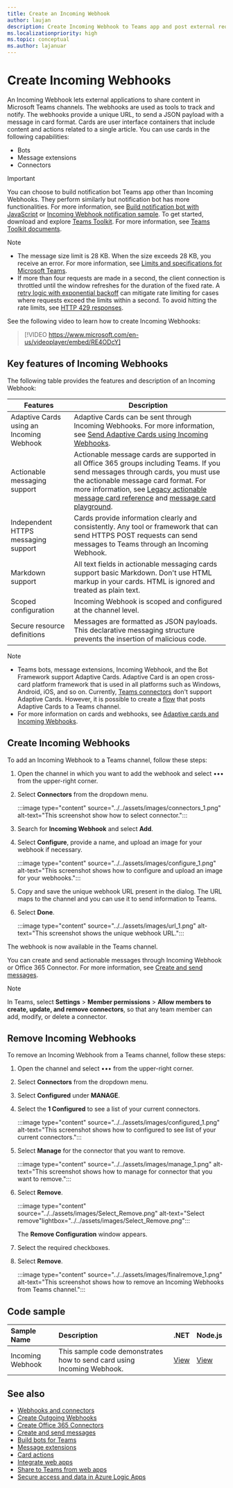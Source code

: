 ```yaml
---
title: Create an Incoming Webhook
author: laujan
description: Create Incoming Webhook to Teams app and post external requests to Teams. Remove Incoming Webhook. Sample code(C#, Node.js) to  send card using Incoming Webhook.
ms.localizationpriority: high
ms.topic: conceptual
ms.author: lajanuar
---
```


# Create Incoming Webhooks

An Incoming Webhook lets external applications to share content in Microsoft Teams channels. The webhooks are used as tools to track and notify. The webhooks provide a unique URL, to send a JSON payload with a message in card format. Cards are user interface containers that include content and actions related to a single article. You can use cards in the following capabilities:

* Bots
* Message extensions
* Connectors

> [!IMPORTANT]
> You can choose to build notification bot Teams app other than Incoming Webhooks. They perform similarly but notification bot has more functionalities. For more information, see [Build notification bot with JavaScript](../../sbs-gs-notificationbot.yml) or [Incoming Webhook notification sample](https://github.com/OfficeDev/TeamsFx-Samples/tree/dev/incoming-webhook-notification). To get started, download and explore [Teams Toolkit](https://marketplace.visualstudio.com/items?itemName=TeamsDevApp.ms-teams-vscode-extension). For more information, see [Teams Toolkit documents](../../toolkit/teams-toolkit-fundamentals.md).

> [!NOTE]
>
> * The message size limit is 28 KB. When the size exceeds 28 KB, you receive an error. For more information, see [Limits and specifications for Microsoft Teams](/microsoftteams/limits-specifications-teams).
> * If more than four requests are made in a second, the client connection is throttled until the window refreshes for the duration of the fixed rate. A [retry logic with exponential backoff](/azure/architecture/patterns/retry) can mitigate rate limiting for cases where requests exceed the limits within a second. To avoid hitting the rate limits, see [HTTP 429 responses](../../bots/how-to/rate-limit.md#handle-http-429-responses).

See the following video to learn how to create Incoming Webhooks:
<br>

> [!VIDEO https://www.microsoft.com/en-us/videoplayer/embed/RE4ODcY]

## Key features of Incoming Webhooks

The following table provides the features and description of an Incoming Webhook:

| Features | Description |
| -------- | ----------- |
|Adaptive Cards using an Incoming Webhook | Adaptive Cards can be sent through Incoming Webhooks. For more information, see [Send Adaptive Cards using Incoming Webhooks](../../webhooks-and-connectors/how-to/connectors-using.md#send-adaptive-cards-using-an-incoming-webhook).|
|Actionable messaging support|Actionable message cards are supported in all Office 365 groups including Teams. If you send messages through cards, you must use the actionable message card format. For more information, see [Legacy actionable message card reference](/outlook/actionable-messages/message-card-reference) and [message card playground](https://messagecardplayground.azurewebsites.net).|
|Independent HTTPS messaging support|Cards provide information clearly and consistently. Any tool or framework that can send HTTPS POST requests can send messages to Teams through an Incoming Webhook.|
|Markdown support|All text fields in actionable messaging cards support basic Markdown. Don't use HTML markup in your cards. HTML is ignored and treated as plain text.|
|Scoped configuration|Incoming Webhook is scoped and configured at the channel level.|
|Secure resource definitions|Messages are formatted as JSON payloads. This declarative messaging structure prevents the insertion of malicious code.|

<!--- TBD: A note should be short and eye-catching. No need to put a list item inside a Note or any admonition for that matter. Re-write the below list item.
--->

> [!NOTE]
>
> * Teams bots, message extensions, Incoming Webhook, and the Bot Framework support Adaptive Cards. Adaptive Card is an open cross-card platform framework that is used in all platforms such as Windows, Android, iOS, and so on. Currently, [Teams connectors](../../webhooks-and-connectors/how-to/connectors-creating.md) don't support Adaptive Cards. However, it is possible to create a [flow](https://flow.microsoft.com/blog/microsoft-flow-in-microsoft-teams/) that posts Adaptive Cards to a Teams channel.
> * For more information on cards and webhooks, see [Adaptive cards and Incoming Webhooks](~/task-modules-and-cards/what-are-cards.md#adaptive-cards-and-incoming-webhooks).

## Create Incoming Webhooks

To add an Incoming Webhook to a Teams channel, follow these steps:

1. Open the channel in which you want to add the webhook and select &#8226;&#8226;&#8226; from the upper-right corner.
1. Select **Connectors** from the dropdown menu.

   :::image type="content" source="../../assets/images/connectors_1.png" alt-text="This screenshot show how to select connector.":::

1. Search for **Incoming Webhook** and select **Add**.
1. Select **Configure**, provide a name, and upload an image for your webhook if necessary.

   :::image type="content" source="../../assets/images/configure_1.png" alt-text="This screenshot shows how to configure and upload an image for your webhooks.":::

1. Copy and save the unique webhook URL present in the dialog. The URL maps to the channel and you can use it to send information to Teams.

1. Select **Done**.

   :::image type="content" source="../../assets/images/url_1.png" alt-text="This screenshot shows the unique webhook URL.":::

The webhook is now available in the Teams channel.

You can create and send actionable messages through Incoming Webhook or Office 365 Connector. For more information, see [Create and send messages](~/webhooks-and-connectors/how-to/connectors-using.md).

> [!NOTE]
> In Teams, select **Settings** > **Member permissions** > **Allow members to create, update, and remove connectors**, so that any team member can add, modify, or delete a connector.

## Remove Incoming Webhooks

To remove an Incoming Webhook from a Teams channel, follow these steps:

1. Open the channel and select &#8226;&#8226;&#8226; from the upper-right corner.
1. Select **Connectors** from the dropdown menu.
1. Select **Configured** under **MANAGE**.
1. Select the **1 Configured** to see a list of your current connectors.

   :::image type="content" source="../../assets/images/configured_1.png" alt-text="This screenshot shows how to configured to see list of your current connectors.":::

1. Select **Manage** for the connector that you want to remove.

   :::image type="content" source="../../assets/images/manage_1.png" alt-text="This screenshot shows how to manage for connector that you want to remove.":::

1. Select **Remove**.

   :::image type="content" source="../../assets/images/Select_Remove.png" alt-text="Select remove"lightbox="../../assets/images/Select_Remove.png":::

   The **Remove Configuration** window appears.

1. Select the required checkboxes.
1. Select **Remove**.

   :::image type="content" source="../../assets/images/finalremove_1.png" alt-text="This screenshot shows how to remove an Incoming Webhooks from Teams channel.":::

## Code sample

| Sample Name           | Description | .NET    |  Node.js |
|:---------------------|:--------------|:---------|:--------|
|Incoming Webhook|This sample code demonstrates how to send card using Incoming Webhook. |[View](https://github.com/OfficeDev/Microsoft-Teams-Samples/tree/main/samples/incoming-webhook/csharp)|[View](https://github.com/OfficeDev/Microsoft-Teams-Samples/tree/main/samples/incoming-webhook/nodejs) |

## See also

* [Webhooks and connectors](../what-are-webhooks-and-connectors.md)
* [Create Outgoing Webhooks](~/webhooks-and-connectors/how-to/add-outgoing-webhook.md)
* [Create Office 365 Connectors](~/webhooks-and-connectors/how-to/connectors-creating.md)
* [Create and send messages](~/webhooks-and-connectors/how-to/connectors-using.md)
* [Build bots for Teams](../../bots/what-are-bots.md)
* [Message extensions](../../messaging-extensions/what-are-messaging-extensions.md)
* [Card actions](../../task-modules-and-cards/cards/cards-actions.md)
* [Integrate web apps](../../samples/integrate-web-apps-overview.md)
* [Share to Teams from web apps](../../concepts/build-and-test/share-to-teams-from-web-apps.md)
* [Secure access and data in Azure Logic Apps](/azure/logic-apps/logic-apps-securing-a-logic-app?tabs=azure-portal)
